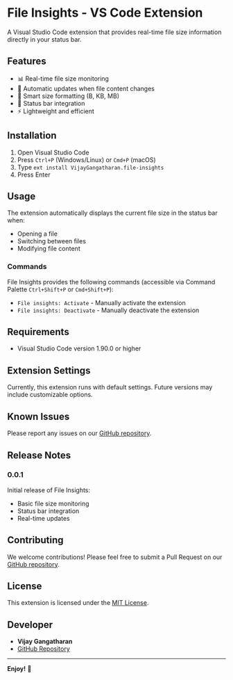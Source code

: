 # File Insights - VS Code Extension

A Visual Studio Code extension that provides real-time file size information directly in your status bar.

## Features

- 📊 Real-time file size monitoring
- 🔄 Automatic updates when file content changes
- 📏 Smart size formatting (B, KB, MB)
- 🎯 Status bar integration
- ⚡ Lightweight and efficient

## Installation

1. Open Visual Studio Code
2. Press `Ctrl+P` (Windows/Linux) or `Cmd+P` (macOS)
3. Type `ext install VijayGangatharan.file-insights`
4. Press Enter

## Usage

The extension automatically displays the current file size in the status bar when:

- Opening a file
- Switching between files
- Modifying file content

### Commands

File Insights provides the following commands (accessible via Command Palette `Ctrl+Shift+P` or `Cmd+Shift+P`):

- `File insights: Activate` - Manually activate the extension
- `File insights: Deactivate` - Manually deactivate the extension

## Requirements

- Visual Studio Code version 1.90.0 or higher

## Extension Settings

Currently, this extension runs with default settings. Future versions may include customizable options.

## Known Issues

Please report any issues on our [GitHub repository](https://github.com/Vijay431/vscode-browser-extension/issues).

## Release Notes

### 0.0.1

Initial release of File Insights:

- Basic file size monitoring
- Status bar integration
- Real-time updates

## Contributing

We welcome contributions! Please feel free to submit a Pull Request on our [GitHub repository](https://github.com/Vijay431/vscode-browser-extension).

## License

This extension is licensed under the [MIT License](LICENSE).

## Developer

- **Vijay Gangatharan**
- [GitHub Repository](https://github.com/Vijay431/vscode-browser-extension)

---

**Enjoy!** 🚀
